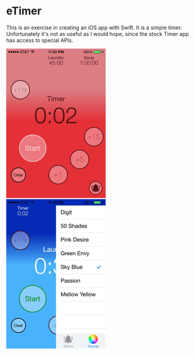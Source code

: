 # eTimer #
This is an exercise in creating an iOS app with Swift.  It is a simple timer.
Unfortunately it's not as useful as I would hope, since the stock Timer app
has access to special APIs.

![Pic1](pic1.jpg)
![Pic2](pic2.jpg)
